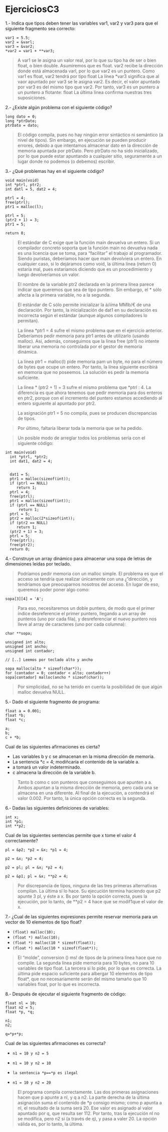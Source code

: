 # EjerciciosC3

1.- Indica que tipos deben tener las variables var1, var2 y var3 para que el siguiente
fragmento sea correcto:
```
var1 = 5.5;
var2 = &varl;
var3 = &var2;
*var2 = var1 + **var3;
```

> A var1 se le asigna un valor real, por lo que su tipo ha de ser o bien float, o bien double. Asumiremos que es float.
var2 recibe la dirección donde está almacenada varl, por lo que var2 es un puntero. Como var1 es float, var2 tendrá por tipo float
La línea *var3 significa que al vaor apuntado por var3 se le asigna var2. Es decir, el valor apuntado por var3 es del mismo tipo que var2. Por tanto, var3 es un puntero a un puntero a
flotante: float
La última línea confirma nuestras tres suposiciones.

2.- ¿Existe algún problema con el siguiente código?

```
long dato = 0;
long *ptrDato;
ptrDato = dato;
```
> El código compila, pues no hay ningún error sintáctico ni semántico (a nivel de tipos). Sin embargo, en ejecución se pueden producir errores, debido a que intentamos
almacenar dato en la dirección de memoria apuntada por ptrDato. Pero ptrDato no ha sido inicializado, por lo que puede estar apuntando a cualquier sitio, seguramente a un lugar
donde no podemos (o debemos) escribir.

3.- ¿Qué problemas hay en el siguiente código?

```
void main(void)
int *ptrl, ptr2;
int datl = 5, dat2 = 4;

ptrl = 4;
free(ptrl);
ptr1 = malloc(l);

ptrl = 5;
(ptr2 + 1) = 3;
ptr1 = 5;

return 0;
```

> El estándar de C exige que la función main devuelva un entero. Si un compilador concreto soporta que la función main no devuelva nada es una licencia que se toma, para “facilitar” el trabajo al programador. Siendo puristas, deberíamos hacer que main
devolviera un entero. En cualquier caso, si lo dejáramos como void, la última línea (return 0) estaría mal, pues estariamos diciendo que es un procedimiento y luego devolveríamos un valor.

> El nombre de la variable ptr2 declarada en la primera línea parece indicar que queremos que sea de tipo puntero. Sin embargo, el * sólo afecta a la primera variable, no a la segunda.

> El estándar de C sólo permite inicializar la á/ííma MMlb/€ de una declaración. Por tanto, la inicialización de dat1 en su declaración es incorrecta según el estándar (aunque algunos compiladores lo permitan).

> La línea *ptr1 = 4 sufre el mismo problema que en el ejercicio anterior. Deberíamos pedir memoria para ptr1 antes de utilizarlo (usando malloc). Así, además,
conseguimos que la línea free (ptr1) no intente liberar una memoria no controlada por el gestor de memoria dinámica.

> La línea ptr1 = malloc(l) pide memoria pam un byte, no para el número de bytes que ocupe un entero. Por tanto, la línea siguiente escribirá en memoria que no
poseemos. La solución es pedir la memoria suficiente.

> La línea * (ptr2 + 1) = 3 sufre el mismo problema que *ptrl : 4. La diferencia es que ahora tenemos que pedir memoria para dos enteros en ptr2, porque con
el incremento del puntero estamos accediendo al entero siguiente al apuntado por ptr2.

> La asignación ptr1 = 5 no compila, pues se producen discrepancias de tipos.

> Por último, faltaría liberar toda la memoria que se ha pedido.

> Un posible modo de arreglar todos los problemas sería con el siguiente código:

```
int main(void)
  int *ptrl, *ptr2;
  int dat1, dat2 = 4;


  dat1 = 5;
  ptr1 = malloc(sizeof(int));
  if (ptrl == NULL)
     return 1;
  ptrl = 4;
  free(ptrl);
  ptr1 = malloc(sizeof(int));
  if (ptrl == NULL)
      return 1;
  ptrl = 5;
  ptr2 = malloc(2*sizeof(int));
  if (ptr2 == NULL)
     return 1;
  (ptr2 + 1) = 3;
  ptrl = 5;
  free(ptrl);
  free(ptr2);
  return 0;
```

4.- Construye un array dinámico para almacenar una sopa de letras de dimensiones
leídas por teclado.

> Podríamos pedir memoria con un malloc simple. El problema es que el acceso se tendría que realizar únicamente con una ¿”dirección, y tendríamos que preocuparnos
nosotros del acceso. En lugar de eso, queremos poder poner algo como:

`sopa[3][4] = 'A';`

> Para eso, necesitaremos un doble puntero, de modo que el primer índice
desreferencie el primer puntero, llegando a un array de punteros (uno por cada fila), y
desreferenciar el nuevo puntero nos lleve al array de caracteres (uno por cada columna):

```
char **sopa;

unsigned int alto;
unsigned int ancho;
unsigned int contador;

// [..] Leemos por teclado alto y ancho

sopa malloc(alto * sizeof(char*));
for (contador = 0; contador < alto; contador++)
sopa[contador] malloc(ancho * sizeof(char));
```
> Por simplicidad, no se ha tenido en cuenta la posibilidad de que algún malloc devuelva NULL.

5.- Dado el siguiente fragmento de programa:

```
float a = 0.001;
float *b;
float *c;

a;
b;
c + *b;
```
Cual de las siguientes afirmaciones es cierta?

* Las variables b y c se almacenan en la misma dirección de memoria.
* La sentencia *c = 4; modiñcaría el contenido de la variable a.
* a tomará un valor indeterminado.
* c almacena la dirección de la variable b.

> Tanto b como c son punteros que conseguimos que apunten a a. Ambos apuntan a la misma dirección de memoria, pero cada una se almacena en una diferente. Al final de la ejecución, a contendrá el valor 0.002. Por tanto, la única opción correcta es la segunda.

6.- Dadas las siguientes definiciones de variables:
```
int x;
int *p1;
int **p2;
```
Cual de las siguientes sentencias permite que x tome el valor 4 correctamente?

```
pl = &p2; *p2 = &x; *p1 = 4;

p2 = &x; *p2 = 4;

p2 = pl; pl = &x; *p2 = 4;

p2 = &p1; pl = &x; **p2 = 4;
```

> Por discrepancia de tipos, ninguna de las tres primeras alternativas compilan. La última sí lo hace. Su ejecución termina haciendo que p2 apunte 3 pl, y éste a x. Bs por
tanto la opción correcta, pues la ejecución, por lo tanto, de **p2 = 4 hace que se modif1que el valor de x.

7.- ¿Cual de las siguientes expresiones permite reservar memoria para un vector de 10 elementos de tipo float?


* `(float) malloc(10);`
* `(float *) malloc(10);`
* `(float *) malloc(10 * sizeof(float));`
* `(float *) malloc(10 * sizeof(float*));`


>El “molde”, conversion () ms! de tipos de la primera línea hace que no compile. La segunda línea pide memoria para 10 bytes, no para 10 variables de tipo float. La tercera si lo pide, por lo que es correcta. La última pide espacio suficiente para albergar 10 elementos de tipo float*, que no necesariamente serán del mismo tamaño que 10 variables float, por lo que es incorrecta.

8.- Después de ejecutar el siguiente fragmento de código:

```
float nl = 10;
float n2 = 5;
float *p, *q;

n1;
n2;

q=*p+*p;
```
Cual de las siguientes afirmaciones es correcta?

* `n1 = 10 y n2 = 5`

* `n1 = 10 y n2 = 10`

* `la sentencia *p==*p es ilegal`

* `n1 = 10 y n2 = 20`

> El programa compila correctamente. Las dos primeras asignaciones hacen que p apunte a nl, y q a n2. La parte derecha de la última asignación suma el contenido de *p consigo mismo; como p apunta a nl, el resultado de la suma será 20. Ese valor es asignado al valor apuntado por q, que resulta ser 112. Por tanto, tras la ejecución nl no se modifica, pero n2 si (a través de q), y pasa a valer 20. La opción válida es, por lo tanto, la última.
